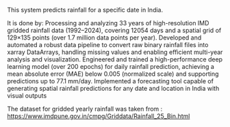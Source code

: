 This system predicts rainfall for a specific date in India.

It is done by:
Processing and analyzing 33 years of high-resolution IMD gridded rainfall data (1992–2024), covering 12054 days and a spatial grid of 129×135 points (over 1.7 million data points per year).
Developed and automated a robust data pipeline to convert raw binary rainfall files into xarray DataArrays, handling missing values and enabling efficient multi-year analysis and visualization.
Engineered and trained a high-performance deep learning model (over 200 epochs) for daily rainfall prediction, achieving a mean absolute error (MAE) below 0.005 (normalized scale) and supporting predictions up to 77.1 mm/day.
Implemented a forecasting tool capable of generating spatial rainfall predictions for any date and location in India with visual outputs 


The dataset for gridded yearly rainfall was taken from : https://www.imdpune.gov.in/cmpg/Griddata/Rainfall_25_Bin.html
